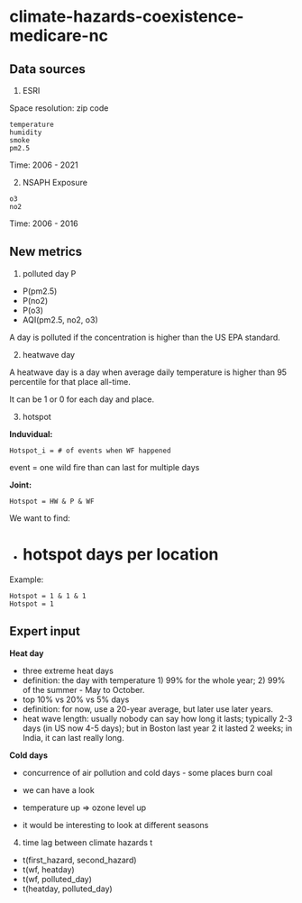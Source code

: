 # climate-hazards-coexistence-medicare-nc


## Data sources

1. ESRI

Space resolution: zip code

```
temperature 
humidity 
smoke
pm2.5
```

Time: 2006 - 2021

2. NSAPH Exposure

```
o3
no2
```

Time: 2006 - 2016

## New metrics

1. polluted day P

- P(pm2.5)
- P(no2)
- P(o3)
- AQI(pm2.5, no2, o3)

A day is polluted if the concentration is higher than the US EPA standard.

2. heatwave day

A heatwave day is a day when average daily temperature is higher than 95 percentile for that place all-time.

It can be 1 or 0 for each day and place.

3. hotspot 

**Induvidual:**

```
Hotspot_i = # of events when WF happened 
```

event = one wild fire than can last for multiple days

**Joint:**

```
Hotspot = HW & P & WF
```

We want to find:
- # hotspot days per location

Example:

```
Hotspot = 1 & 1 & 1
Hotspot = 1
```

## Expert input

**Heat day** 
- three extreme heat days
- definition: the day with temperature 1) 99% for the whole year; 2) 99% of the summer - May to October. 
- top 10% vs 20% vs 5% days
- definition: for now, use a 20-year average, but later use later years.
- heat wave length: usually nobody can say how long it lasts; typically 2-3 days (in US now 4-5 days); but in Boston last year 2 it lasted 2 weeks; in India, it can last really long.

**Cold days**
- concurrence of air pollution and cold days - some places burn coal
- we can have a look

- temperature up => ozone level up
- it would be interesting to look at different seasons 

4. time lag between climate hazards t

- t(first_hazard, second_hazard)
- t(wf, heatday)
- t(wf, polluted_day)
- t(heatday, polluted_day)

